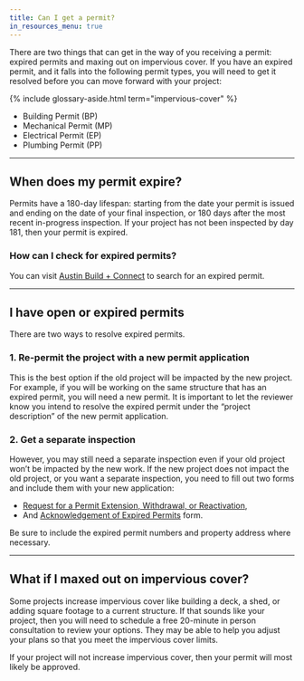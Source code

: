 ```yaml
---
title: Can I get a permit?
in_resources_menu: true
---
```



There are two things that can get in the way of you receiving a permit: expired permits and maxing out on impervious cover. If you have an expired permit, and it falls into the following permit types, you will need to get it resolved before you can move forward with your project:

{% include glossary-aside.html term="impervious-cover" %}

* Building Permit (BP)
* Mechanical Permit (MP)
* Electrical Permit (EP)
* Plumbing Permit (PP)

---

## When does my permit expire?

Permits have a 180-day lifespan: starting from the date your permit is issued and ending on the date of your final inspection, or 180 days after the most recent in-progress inspection. If your project has not been inspected by day 181, then your permit is expired.

### How can I check for expired permits?

You can visit [Austin Build + Connect](https://abc.austintexas.gov/web/permit/public-search-other) to search for an expired permit.

---

## I have open or expired permits

There are two ways to resolve expired permits.

### 1. Re-permit the project with a new permit application

This is the best option if the old project will be impacted by the new project. For example, if you will be working on the same structure that has an expired permit, you will need a new permit. It is important to let the reviewer know you intend to resolve the expired permit under the “project description” of the new permit application.

### 2. Get a separate inspection

However, you may still need a separate inspection even if your old project won’t be impacted by the new work. If the new project does not impact the old project, or you want a separate inspection, you need to fill out two forms and include them with your new application:

* [Request for a Permit Extension, Withdrawal, or Reactivation](http://www.austintexas.gov/sites/default/files/files/Planning/Applications_Forms/Request_for_Permit_Extension__Withdrawal_or_Reactivation.pdf),
* And [Acknowledgement of Expired Permits](http://www.austintexas.gov/sites/default/files/files/Planning/Applications_Forms/acknowlege_expired_permits.pdf) form.

Be sure to include the expired permit numbers and property address where necessary.

---

## What if I maxed out on impervious cover?

Some projects increase impervious cover like building a deck, a shed, or adding square footage to a current structure. If that sounds like your project, then you will need to schedule a free 20-minute in person consultation to review your options. They may be able to help you adjust your plans so that you meet the impervious cover limits.

If your project will not increase impervious cover, then your permit will most likely be approved.